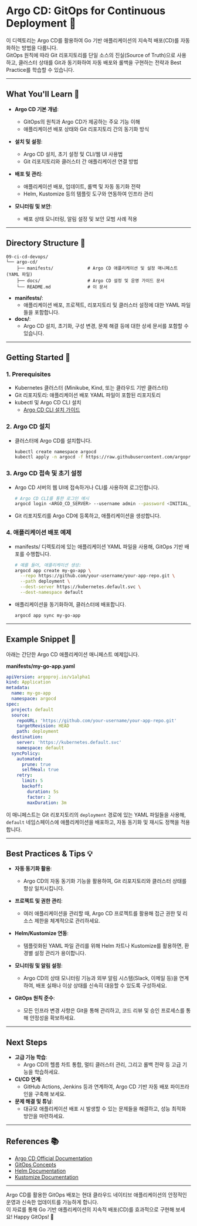 # Argo CD: GitOps for Continuous Deployment 🚀

이 디렉토리는 Argo CD를 활용하여 Go 기반 애플리케이션의 지속적 배포(CD)를 자동화하는 방법을 다룹니다.  
GitOps 원칙에 따라 Git 리포지토리를 단일 소스의 진실(Source of Truth)으로 사용하고, 클러스터 상태를 Git과 동기화하여 자동 배포와 롤백을 구현하는 전략과 Best Practice를 학습할 수 있습니다.

---

## What You'll Learn 🎯

- **Argo CD 기본 개념**:  
  - GitOps의 원칙과 Argo CD가 제공하는 주요 기능 이해  
  - 애플리케이션 배포 상태와 Git 리포지토리 간의 동기화 방식

- **설치 및 설정**:  
  - Argo CD 설치, 초기 설정 및 CLI/웹 UI 사용법  
  - Git 리포지토리와 클러스터 간 애플리케이션 연결 방법

- **배포 및 관리**:  
  - 애플리케이션 배포, 업데이트, 롤백 및 자동 동기화 전략  
  - Helm, Kustomize 등의 템플릿 도구와 연동하여 인프라 관리

- **모니터링 및 보안**:  
  - 배포 상태 모니터링, 알림 설정 및 보안 모범 사례 적용

---

## Directory Structure 📁

```plaintext
09-ci-cd-devops/
└── argo-cd/
    ├── manifests/             # Argo CD 애플리케이션 및 설정 매니페스트 (YAML 파일)
    ├── docs/                  # Argo CD 설정 및 운영 가이드 문서
    └── README.md              # 이 문서
```

- **manifests/**:  
  - 애플리케이션 배포, 프로젝트, 리포지토리 및 클러스터 설정에 대한 YAML 파일들을 포함합니다.
- **docs/**:  
  - Argo CD 설치, 초기화, 구성 변경, 문제 해결 등에 대한 상세 문서를 포함할 수 있습니다.

---

## Getting Started 🚀

### 1. Prerequisites
- Kubernetes 클러스터 (Minikube, Kind, 또는 클라우드 기반 클러스터)
- Git 리포지토리: 애플리케이션 배포 YAML 파일이 포함된 리포지토리
- kubectl 및 Argo CD CLI 설치
  - [Argo CD CLI 설치 가이드](https://argo-cd.readthedocs.io/en/stable/cli_installation/)

### 2. Argo CD 설치
- 클러스터에 Argo CD를 설치합니다.
  ```bash
  kubectl create namespace argocd
  kubectl apply -n argocd -f https://raw.githubusercontent.com/argoproj/argo-cd/stable/manifests/install.yaml
  ```

### 3. Argo CD 접속 및 초기 설정
- Argo CD 서버의 웹 UI에 접속하거나 CLI를 사용하여 로그인합니다.
  ```bash
  # Argo CD CLI를 통한 로그인 예시
  argocd login <ARGO_CD_SERVER> --username admin --password <INITIAL_PASSWORD>
  ```
- Git 리포지토리를 Argo CD에 등록하고, 애플리케이션을 생성합니다.

### 4. 애플리케이션 배포 예제
- manifests/ 디렉토리에 있는 애플리케이션 YAML 파일을 사용해, GitOps 기반 배포를 수행합니다.
  ```bash
  # 예를 들어, 애플리케이션 생성:
  argocd app create my-go-app \
    --repo https://github.com/your-username/your-app-repo.git \
    --path deployment \
    --dest-server https://kubernetes.default.svc \
    --dest-namespace default
  ```

- 애플리케이션을 동기화하여, 클러스터에 배포합니다.
  ```bash
  argocd app sync my-go-app
  ```

---

## Example Snippet 📄

아래는 간단한 Argo CD 애플리케이션 매니페스트 예제입니다.

**manifests/my-go-app.yaml**
```yaml
apiVersion: argoproj.io/v1alpha1
kind: Application
metadata:
  name: my-go-app
  namespace: argocd
spec:
  project: default
  source:
    repoURL: 'https://github.com/your-username/your-app-repo.git'
    targetRevision: HEAD
    path: deployment
  destination:
    server: 'https://kubernetes.default.svc'
    namespace: default
  syncPolicy:
    automated:
      prune: true
      selfHeal: true
    retry:
      limit: 5
      backoff:
        duration: 5s
        factor: 2
        maxDuration: 3m
```

이 매니페스트는 Git 리포지토리의 `deployment` 경로에 있는 YAML 파일들을 사용해, `default` 네임스페이스에 애플리케이션을 배포하고, 자동 동기화 및 재시도 정책을 적용합니다.

---

## Best Practices & Tips 💡

- **자동 동기화 활용**:  
  - Argo CD의 자동 동기화 기능을 활용하여, Git 리포지토리와 클러스터 상태를 항상 일치시킵니다.
  
- **프로젝트 및 권한 관리**:  
  - 여러 애플리케이션을 관리할 때, Argo CD 프로젝트를 활용해 접근 권한 및 리소스 제한을 체계적으로 관리하세요.
  
- **Helm/Kustomize 연동**:  
  - 템플릿화된 YAML 파일 관리를 위해 Helm 차트나 Kustomize를 활용하면, 환경별 설정 관리가 용이합니다.
  
- **모니터링 및 알림 설정**:  
  - Argo CD의 상태 모니터링 기능과 외부 알림 시스템(Slack, 이메일 등)을 연계하여, 배포 실패나 이상 상태를 신속히 대응할 수 있도록 구성하세요.
  
- **GitOps 원칙 준수**:  
  - 모든 인프라 변경 사항은 Git을 통해 관리하고, 코드 리뷰 및 승인 프로세스를 통해 안정성을 확보하세요.

---

## Next Steps

- **고급 기능 학습**:  
  - Argo CD의 헬름 차트 통합, 멀티 클러스터 관리, 그리고 롤백 전략 등 고급 기능을 학습하세요.
- **CI/CD 연계**:  
  - GitHub Actions, Jenkins 등과 연계하여, Argo CD 기반 자동 배포 파이프라인을 구축해 보세요.
- **문제 해결 및 튜닝**:  
  - 대규모 애플리케이션 배포 시 발생할 수 있는 문제들을 해결하고, 성능 최적화 방안을 마련하세요.

---

## References 📚

- [Argo CD Official Documentation](https://argo-cd.readthedocs.io/en/stable/)
- [GitOps Concepts](https://www.weave.works/technologies/gitops/)
- [Helm Documentation](https://helm.sh/docs/)
- [Kustomize Documentation](https://kubectl.docs.kubernetes.io/references/kustomize/)

---

Argo CD를 활용한 GitOps 배포는 현대 클라우드 네이티브 애플리케이션의 안정적인 운영과 신속한 업데이트를 가능하게 합니다.  
이 자료를 통해 Go 기반 애플리케이션의 지속적 배포(CD)를 효과적으로 구현해 보세요! Happy GitOps! 🚀